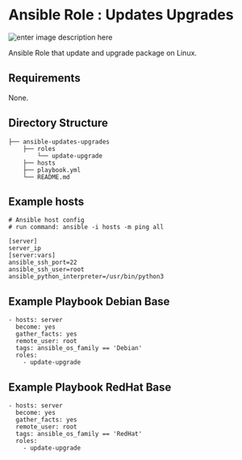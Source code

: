 # Ansible Role : Updates Upgrades
![enter image description here](https://cumulusnetworks.com/blog/wp-content/uploads/nclu-ansible-1.png)

Ansible Role that update and upgrade package on Linux.

## Requirements
None.

## Directory Structure

    ├── ansible-updates-upgrades
        ├── roles
            └── update-upgrade
        ├── hosts
        ├── playbook.yml
        └── README.md

## Example hosts

    # Ansible host config
    # run command: ansible -i hosts -m ping all
    
    [server]
    server_ip
    [server:vars]
    ansible_ssh_port=22
    ansible_ssh_user=root
    ansible_python_interpreter=/usr/bin/python3

## Example Playbook Debian Base

    - hosts: server
      become: yes
      gather_facts: yes
      remote_user: root
      tags: ansible_os_family == 'Debian'
      roles:
        - update-upgrade

 
 ## Example Playbook RedHat Base

    - hosts: server
      become: yes
      gather_facts: yes
      remote_user: root
      tags: ansible_os_family == 'RedHat'
      roles:
        - update-upgrade

 